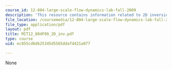 ```yaml
---
course_id: 12-804-large-scale-flow-dynamics-lab-fall-2009
description: 'This resource contains information related to 2D inversion. '
file_location: /coursemedia/12-804-large-scale-flow-dynamics-lab-fall-2009/ec855cd6db25345d5565ddafd421a077_MIT12_804F09_2D_inv.pdf
file_type: application/pdf
layout: pdf
title: MIT12_804F09_2D_inv.pdf
type: course
uid: ec855cd6db25345d5565ddafd421a077

---
```

None
